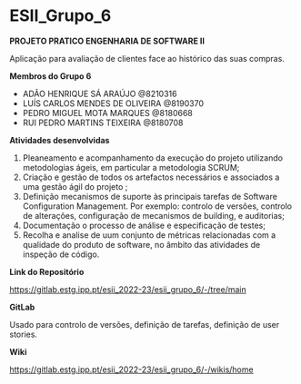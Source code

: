 # ESII_Grupo_6


**PROJETO PRATICO ENGENHARIA DE SOFTWARE II**

Aplicação para avaliação de clientes face ao histórico das suas compras.


**Membros do Grupo 6**

- ADÃO HENRIQUE SÁ ARAÚJO @8210316
- LUÍS CARLOS MENDES DE OLIVEIRA @8190370
- PEDRO MIGUEL MOTA MARQUES @8180668
- RUI PEDRO MARTINS TEIXEIRA @8180708

**Atividades desenvolvidas**
1. Pleaneamento e acompanhamento da execução do projeto utilizando metodologias ágeis, em particular a
metodologia SCRUM;
2. Criação e gestão de todos os artefactos necessários e associados a uma gestão ágil do projeto ;
3. Definição mecanismos de suporte às principais tarefas de Software Configuration
Management. Por exemplo: controlo de versões, controlo de alterações, configuração de
mecanismos de building, e auditorias;
4. Documentação o processo de análise e especificação de testes;
5. Recolha e analise de uum conjunto de métricas relacionadas com a qualidade do produto de
software, no âmbito das atividades de inspeção de código.

**Link do Repositório**

https://gitlab.estg.ipp.pt/esii_2022-23/esii_grupo_6/-/tree/main


**GitLab**

Usado para controlo de versões, definição de tarefas, definição de user stories.

**Wiki**

https://gitlab.estg.ipp.pt/esii_2022-23/esii_grupo_6/-/wikis/home
